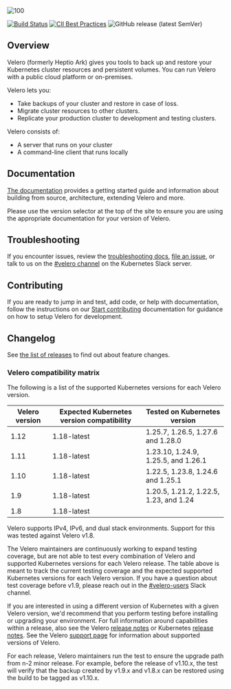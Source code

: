 ![100]

[![Build Status][1]][2] [![CII Best Practices](https://bestpractices.coreinfrastructure.org/projects/3811/badge)](https://bestpractices.coreinfrastructure.org/projects/3811)
![GitHub release (latest SemVer)](https://img.shields.io/github/v/release/vmware-tanzu/velero)

## Overview

Velero (formerly Heptio Ark) gives you tools to back up and restore your Kubernetes cluster resources and persistent volumes. You can run Velero with a public cloud platform or on-premises. 

Velero lets you:

* Take backups of your cluster and restore in case of loss.
* Migrate cluster resources to other clusters.
* Replicate your production cluster to development and testing clusters.

Velero consists of:

* A server that runs on your cluster
* A command-line client that runs locally

## Documentation

[The documentation][29] provides a getting started guide and information about building from source, architecture, extending Velero and more.

Please use the version selector at the top of the site to ensure you are using the appropriate documentation for your version of Velero.

## Troubleshooting

If you encounter issues, review the [troubleshooting docs][30], [file an issue][4], or talk to us on the [#velero channel][25] on the Kubernetes Slack server.

## Contributing

If you are ready to jump in and test, add code, or help with documentation, follow the instructions on our [Start contributing][31] documentation for guidance on how to setup Velero for development.

## Changelog

See [the list of releases][6] to find out about feature changes.

### Velero compatibility matrix

The following is a list of the supported Kubernetes versions for each Velero version.

| Velero version | Expected Kubernetes version compatibility | Tested on Kubernetes version           |
|----------------|-------------------------------------------|----------------------------------------|
| 1.12           | 1.18-latest                               | 1.25.7, 1.26.5, 1.27.6 and 1.28.0      |
| 1.11           | 1.18-latest                               | 1.23.10, 1.24.9, 1.25.5, and 1.26.1    |
| 1.10           | 1.18-latest                               | 1.22.5, 1.23.8, 1.24.6 and 1.25.1      |
| 1.9            | 1.18-latest                               | 1.20.5, 1.21.2, 1.22.5, 1.23, and 1.24 |
| 1.8            | 1.18-latest                               |                                        |

Velero supports IPv4, IPv6, and dual stack environments. Support for this was tested against Velero v1.8.

The Velero maintainers are continuously working to expand testing coverage, but are not able to test every combination of Velero and supported Kubernetes versions for each Velero release. The table above is meant to track the current testing coverage and the expected supported Kubernetes versions for each Velero version. If you have a question about test coverage before v1.9, please reach out in the [#velero-users](https://kubernetes.slack.com/archives/C6VCGP4MT) Slack channel.

If you are interested in using a different version of Kubernetes with a given Velero version, we'd recommend that you perform testing before installing or upgrading your environment. For full information around capabilities within a release, also see the Velero [release notes](https://github.com/vmware-tanzu/velero/releases) or Kubernetes [release notes](https://github.com/kubernetes/kubernetes/tree/master/CHANGELOG). See the Velero [support page](https://velero.io/docs/latest/support-process/) for information about supported versions of Velero.

For each release, Velero maintainers run the test to ensure the upgrade path from n-2 minor release.  For example, before the release of v1.10.x, the test will verify that the backup created by v1.9.x and v1.8.x can be restored using the build to be tagged as v1.10.x.

[1]: https://github.com/vmware-tanzu/velero/workflows/Main%20CI/badge.svg
[2]: https://github.com/vmware-tanzu/velero/actions?query=workflow%3A"Main+CI"
[4]: https://github.com/vmware-tanzu/velero/issues
[6]: https://github.com/vmware-tanzu/velero/releases
[9]: https://kubernetes.io/docs/setup/
[10]: https://kubernetes.io/docs/tasks/tools/install-kubectl/#install-with-homebrew-on-macos
[11]: https://kubernetes.io/docs/tasks/tools/install-kubectl/#tabset-1
[12]: https://github.com/kubernetes/kubernetes/blob/master/cluster/addons/dns/README.md
[14]: https://github.com/kubernetes/kubernetes
[24]: https://groups.google.com/forum/#!forum/projectvelero
[25]: https://kubernetes.slack.com/messages/velero
[29]: https://velero.io/docs/
[30]: https://velero.io/docs/troubleshooting
[31]: https://velero.io/docs/start-contributing
[100]: https://velero.io/docs/main/img/velero.png
